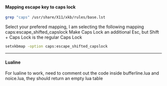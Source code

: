 #### Mapping escape key to caps lock

```sh
grep "caps" /usr/share/X11/xkb/rules/base.lst
```
Select your prefered mapping, I am selecting the following mapping
caps:escape_shifted_capslock Make Caps Lock an additional Esc, but Shift + Caps Lock is the regular Caps Lock

```sh
setxkbmap -option caps:escape_shifted_capslock
```

--- 

#### Lualine 
For lualine to work, need to comment out the code inside bufferline.lua and noice.lua, they should return an empty lua table
